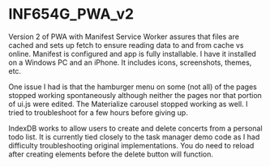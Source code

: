 # INF654G_PWA_v2
Version 2 of PWA with Manifest
Service Worker assures that files are cached and sets up fetch to ensure reading data to and from cache vs online.
Manifest is configured and app is fully installable. I have it installed on a Windows PC and an iPhone. It includes icons, screenshots, themes, etc.

One issue I had is that the hamburger menu on some (not all) of the pages stopped working spontaneously although neither the pages nor that portion of ui.js were edited. The Materialize carousel stopped working as well. I tried to troubleshoot for a few hours before giving up.

IndexDB works to allow users to create and delete concerts from a personal todo list. It is currently tied closely to the task manager demo code as I had difficulty troubleshooting original implementations. You do need to reload after creating elements before the delete button will function. 
